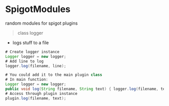 # SpigotModules
random modules for spigot plugins

> class logger

- logs stuff to a file

``` Java
# Create logger instance
Logger logger = new logger;
# Add line to log
logger.log(filename, line);

# You could add it to the main plugin class
# In main function:
Logger logger = new logger;
public void log(String filename, String text) { logger.log(filename, text); }
# Access through plugin instance
plugin.log(filename, text);

```

